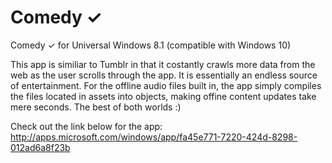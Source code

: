 # Comedy ✓
Comedy ✓ for Universal Windows 8.1 (compatible with Windows 10)

This app is similiar to Tumblr in that it costantly crawls more data from the web as the user scrolls through the app. It is essentially an endless source of entertainment. For the offline audio files built in, the app simply compiles the files located in assets into objects, making offine content updates take mere seconds. The best of both worlds :)

Check out the link below for the app:
http://apps.microsoft.com/windows/app/fa45e771-7220-424d-8298-012ad6a8f23b

